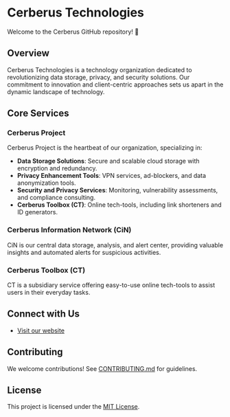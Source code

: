# Cerberus Technologies

Welcome to the Cerberus GitHub repository! 🚀

## Overview

Cerberus Technologies is a technology organization dedicated to revolutionizing data storage, privacy, and security solutions. Our commitment to innovation and client-centric approaches sets us apart in the dynamic landscape of technology.

## Core Services

### Cerberus Project

Cerberus Project is the heartbeat of our organization, specializing in:

- **Data Storage Solutions**: Secure and scalable cloud storage with encryption and redundancy.
- **Privacy Enhancement Tools**: VPN services, ad-blockers, and data anonymization tools.
- **Security and Privacy Services**: Monitoring, vulnerability assessments, and compliance consulting.
- **Cerberus Toolbox (CT)**: Online tech-tools, including link shorteners and ID generators.

### Cerberus Information Network (CiN)

CiN is our central data storage, analysis, and alert center, providing valuable insights and automated alerts for suspicious activities.

### Cerberus Toolbox (CT)

CT is a subsidiary service offering easy-to-use online tech-tools to assist users in their everyday tasks.

## Connect with Us

- [Visit our website](https://cerberus-project.com)

## Contributing

We welcome contributions! See [CONTRIBUTING.md](CONTRIBUTING.md) for guidelines.

## License

This project is licensed under the [MIT License](LICENSE).
